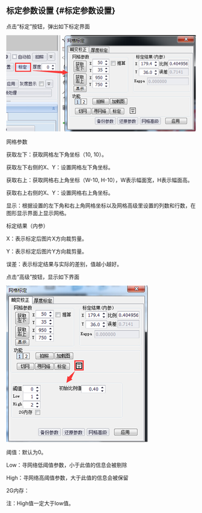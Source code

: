 ## 标定参数设置 {#标定参数设置}

点击“标定”按钮，弹出如下标定界面

![](/assets/标定.jpg)

网格参数

获取左下：获取网格左下角坐标（10, 10）。

获取左下右侧的X、Y：设置网格左下角坐标。

获取右上：获取网格右上角坐标（W-10, H-10），W表示幅面宽，H表示幅面高。

获取右上右侧的X、Y：设置网格右上角坐标。

显示：根据设置的左下角和右上角网格坐标以及网格高级里设置的列数和行数，在图形显示界面上显示网格。

标定结果（内参）

X：表示标定后图片X方向裁剪量。

Y：表示标定后图片Y方向裁剪量。

误差：表示标定结果与实际的差别，值越小越好。

点击“高级”按钮，显示如下界面

![](/assets/标定高级.jpg)

阈值：默认为0。

Low：寻网络低阈值参数，小于此值的信息会被剔除

High：寻网络高阈值参数，大于此值的信息会被保留

2G内存：

注：High值一定大于low值。

